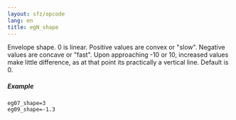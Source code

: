 ```yaml
---
layout: sfz/opcode
lang: en
title: egN_shape
---
```

Envelope shape. 0 is linear. Positive values are convex or "slow".
Negative values are concave or "fast". Upon approaching -10 or 10,
increased values make little difference, as at that point its practically
a vertical line. Default is 0.

##### Example

```
eg07_shape=3
eg09_shape=-1.3
```
